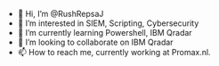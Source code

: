 - 👋 Hi, I’m @RushRepsaJ
- 👀 I’m interested in SIEM, Scripting, Cybersecurity
- 🌱 I’m currently learning Powershell, IBM Qradar
- 💞️ I’m looking to collaborate on IBM Qradar
- 📫 How to reach me, currently working at Promax.nl.

<!---
RushRepsaJ/RushRepsaJ is a ✨ special ✨ repository because its `README.md` (this file) appears on your GitHub profile.
You can click the Preview link to take a look at your changes.
--->
